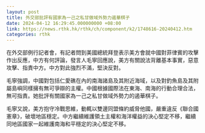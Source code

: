 ```yaml
---
layout: post
title: 外交部批評有國家為一己之私甘做域外勢力遏華棋子
date: 2024-04-12 16:29:45.000000000 +08:00
link: https://news.rthk.hk/rthk/ch/component/k2/1748616-20240412.htm
categories: rthk
---
```


在外交部例行記者會，有記者問到美國總統拜登表示美方會就中國對菲律賓的攻擊作出反應，中方有何評論，發言人毛寧回應說，美方有關說法背離基本事實，惡意攻擊、指責中方。中方對此強烈不滿，堅決反對。

毛寧強調，中國對包括仁愛礁在內的南海諸島及其附近海域，以及對釣魚島及其附屬島嶼同樣擁有無可爭辯的主權。中國根據國際法在東海、南海的行動合理合法，無可指責。她批評有關國家為一己之私甘做域外勢力的遏華棋子。

毛寧又說，美方抱守冷戰思維，動輒以雙邊同盟條約威脅他國，嚴重違反《聯合國憲章》，破壞地區穩定。中方繼續維護領土主權和海洋權益的決心堅定不移，繼續同地區國家一起維護南海和平穩定的決心堅定不移。
